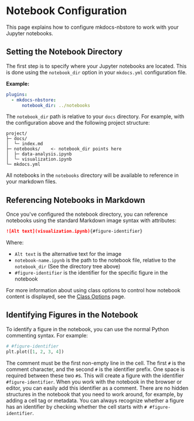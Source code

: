 # Notebook Configuration

This page explains how to configure mkdocs-nbstore to work with
your Jupyter notebooks.

## Setting the Notebook Directory

The first step is to specify where your Jupyter notebooks are
located. This is done using the `notebook_dir` option in your
`mkdocs.yml` configuration file.

**Example:**

```yaml title="mkdocs.yml"
plugins:
  - mkdocs-nbstore:
      notebook_dir: ../notebooks
```

The `notebook_dir` path is relative to your `docs` directory.
For example, with the configuration above and the following
project structure:

```text
project/
├─ docs/
│  └─ index.md
├─ notebooks/    <- notebook_dir points here
│  ├─ data-analysis.ipynb
│  └─ visualization.ipynb
└─ mkdocs.yml
```

All notebooks in the `notebooks` directory will be available
to reference in your markdown files.

## Referencing Notebooks in Markdown

Once you've configured the notebook directory, you can reference
notebooks using the standard Markdown image syntax with attributes:

```markdown
![Alt text](visualization.ipynb){#figure-identifier}
```

Where:

- `Alt text` is the alternative text for the image
- `notebook-name.ipynb` is the path to the notebook file,
  relative to the `notebook_dir` (See the directory tree above)
- `#figure-identifier` is the identifier for the specific
  figure in the notebook

For more information about using class options to control how notebook
content is displayed, see the [Class Options](class.md) page.

## Identifying Figures in the Notebook

To identify a figure in the notebook, you can use the normal Python
commenting syntax. For example:

```python
# #figure-identifier
plt.plot([1, 2, 3, 4])
```

The comment must be the first non-empty line in the cell.
The first `#` is the comment character, and the second `#` is the
identifier prefix. One space is required between these two `#`s.
This will create a figure with the identifier `#figure-identifier`.
When you work with the notebook in the browser or editor,
you can easily add this identifier as a comment.
There are no hidden structures in the notebook that you need to
work around, for example, by adding a cell tag or metadata.
You can always recognize whether a figure has an identifier by
checking whether the cell starts with `# #figure-identifier`.
